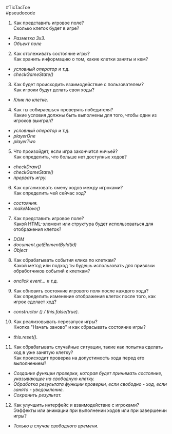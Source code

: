#TicTacToe  
#pseudocode

 1. Как представить игровое поле?  
Сколько клеток будет в игре?  
  
- *Разметка 3х3.*
- *Объект поле*
  
 2. Как отслеживать состояние игры?  
Как хранить информацию о том, какие клетки заняты и кем?  
  
- *условный оператор и т.д.*
- *checkGameState()* 
  
 3. Как будет происходить взаимодействие с пользователем?  
Как игроки будут делать свои ходы?  
  
- *Клик по клетке.* 
  
 4. Как ты собираешься проверять победителя?  
Какие условия должны быть выполнены для того, чтобы один из игроков выиграл?  
  
- *условный оператор и т.д.*
- *playerOne*
- *playerTwo*
  
5. Что произойдет, если игра закончится ничьей?  
Как определить, что больше нет доступных ходов?
  
- *checkDraw()*
- *checkGameState()*
- *прервать игру.*
  
6. Как организовать смену ходов между игроками?  
Как определить чей сейчас ход?  
  
- *состояния.*
- *makeMove()*
  
7. Как представить игровое поле?  
Какой HTML-элемент или структура будет использоваться для отображения клеток?  
  
- *DOM*
- *document.getElementById(id)*
- *Object*
  
8. Как обрабатывать события клика по клеткам?  
Какой метод или подход ты будешь использовать для привязки обработчиков событий к клеткам?  
  
-  *onclick event... и т.д.*  
  
9. Как обновить состояние игрового поля после каждого хода?  
Как определить изменение отображения клеток после того, как игрок сделает ход?  
  
- *constructor () / this.false(true).*  
  
10. Как реализовывать перезапуск игры?  
Кнопка "Начать заново" и как сбрасывать состояние игры?  
  
- *this.reset().*  
  
11. Как обрабатывать случайные ситуации, такие как попытка сделать ход в уже занятую клетку?  
Как происходит проверка на допустимость хода перед его выполнением?  
  
- *Создание функции проверки, которая будет принимать состояние, указывающее на свободную клетку.*  
- *Обработка результата функции проверки, если свободно - ход, если занято - уведомление.*  
- *Сохранить результат.*  
  
12. Как улучшить интерфейс и взаимодействие с игроками?  
Ээффекты или анимации при выполнении ходов или при завершении игры?  
  
- *Только в случае свободного времени.*  
  
